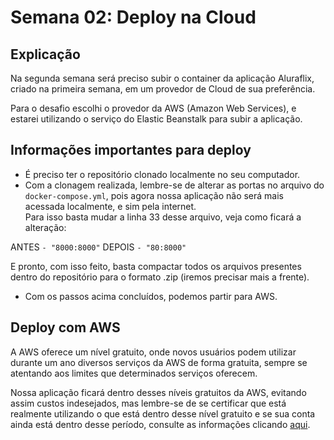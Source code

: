 # Semana 02: Deploy na Cloud

## Explicação

Na segunda semana será preciso subir o container da aplicação Aluraflix, criado na primeira semana, em um provedor de Cloud de sua preferência.

Para o desafio escolhi o provedor da AWS (Amazon Web Services), e estarei utilizando o serviço do Elastic Beanstalk para subir a aplicação. 

## Informações importantes para deploy
- É preciso ter o repositório clonado localmente no seu computador.
- Com a clonagem realizada, lembre-se de alterar as portas no arquivo do ```docker-compose.yml```, pois agora nossa aplicação não será mais acessada localmente, e sim pela internet. <br />
Para isso basta mudar a linha 33 desse arquivo, veja como ficará a alteração:

ANTES
```- "8000:8000"```
DEPOIS
```- "80:8000"```

E pronto, com isso feito, basta compactar todos os arquivos presentes dentro do repositório para o formato .zip (iremos precisar mais a frente).
- Com os passos acima concluídos, podemos partir para AWS. 

## Deploy com AWS
A AWS oferece um nível gratuito, onde novos usuários podem utilizar durante um ano diversos serviços da AWS de forma gratuita, sempre se atentando aos limites que determinados serviços oferecem.

Nossa aplicação ficará dentro desses níveis gratuitos da AWS, evitando assim custos indesejados, mas lembre-se de se certificar que está realmente utilizando o que está dentro desse nível gratuito e se sua conta ainda está dentro desse período, consulte as informações clicando [aqui](https://aws.amazon.com/pt/free/?trk=eb5111a8-7144-44a0-b89b-294d1572e79e&sc_channel=acquisition&sc_medium=ACQ-P|PS-GO|Brand|Desktop|SU|Core-Main|Core|BR|EN|Text|PH&s_kwcid=AL!4422!3!507891927296!p!!g!!aws&ef_id=CjwKCAjwquWVBhBrEiwAt1Kmwog1I86OVsw0C5BcM7gspO6hRt8YCwQKq2pqofkNpxjlRnqBymIKfxoCBfMQAvD_BwE:G:s&s_kwcid=AL!4422!3!507891927296!p!!g!!aws&all-free-tier.sort-by=item.additionalFields.SortRank&all-free-tier.sort-order=asc&awsf.Free%20Tier%20Types=*all&awsf.Free%20Tier%20Categories=*all).

